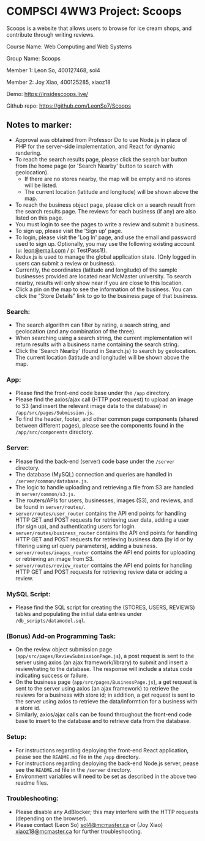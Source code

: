 # COMPSCI 4WW3 Project: Scoops

Scoops is a website that allows users to browse for ice cream shops, and contribute through writing reviews.

Course Name: Web Computing and Web Systems

Group Name: Scoops

Member 1: Leon So, 400127468, sol4

Member 2: Joy Xiao, 400125285, xiaoz18

Demo: https://insidescoops.live/

Github repo: https://github.com/LeonSo7/Scoops

## Notes to marker:
- Approval was obtained from Professor Do to use Node.js in place of PHP for the server-side implementation, and React for dynamic rendering.
- To reach the search results page, please click the search bar button from the home page (or 'Search Nearby' button to search with geolocation).
  - If there are no stores nearby, the map will be empty and no stores will be listed.
  - The current location (latitude and longitude) will be shown above the map.
- To reach the business object page, please click on a search result from the search results page. The reviews for each business (if any) are also listed on this page.
- You must login to see the pages to write a review and submit a business.
- To sign up, please visit the 'Sign up' page.
- To login, please visit the 'Log In' page, and use the email and password used to sign up. Optionally, you may use the following existing account (u: leon@email.com / p: TestPass1!).
- Redux.js is used to manage the global application state. (Only logged in users can submit a review or business).
- Currently, the coordinates (latitude and longitude) of the sample businesses provided are located near McMaster university. To search nearby, results will only show near if you are close to this location.
- Click a pin on the map to see the information of the business. You can click the "Store Details" link to go to the business page of that business.

### Search:
- The search algorithm can filter by rating, a search string, and geolocation (and any combination of the three).
- When searching using a search string, the current implementation will return results with a business name containing the search string.
- Click the 'Search Nearby' (found in Search.js) to search by geolocation. The current location (latitude and longitude) will be shown above the map.

### App:
- Please find the front-end code base under the `/app` directory.
- Please find the axios/ajax call (HTTP post request) to upload an image to S3 (and insert the relevant image data to the database) in `/app/src/pages/Submission.js`.
- To find the header, footer, and other common page components (shared between different pages), please see the components found in the `/app/src/components` directory.

### Server:
- Please find the back-end (server) code base under the `/server` directory.
- The database (MySQL) connection and queries are handled in `/server/common/database.js`.
- The logic to handle uploading and retrieving a file from S3 are handled in `server/common/s3.js`.
- The routers/APIs for users, businesses, images (S3), and reviews, and be found in `server/routes/`.
- `server/routes/user_router` contains the API end points for handling HTTP GET and POST requests for retrieving user data, adding a user (for sign up), and authenticating users for login.
- `server/routes/business_router` contains the API end points for handling HTTP GET and POST requests for retrieving business data (by id or by filtering using url query parameters), adding a business.
- `server/routes/images_router` contains the API end points for uploading or retrieving an image from S3.
- `server/routes/review_router` contains the API end points for handling HTTP GET and POST requests for retrieving review data or adding a review.

### MySQL Script:
- Please find the SQL script for creating the (STORES, USERS, REVIEWS) tables and populating the initial data entries under `/db_scripts/datamodel.sql`.

### (Bonus) Add-on Programming Task:
- On the review object submission page (`app/src/pages/ReviewSubmissionPage.js`), a post request is sent to the server using axios (an ajax framework/library) to submit and insert a review/rating to the database. The response will include a status code indicating success or failure. 
- On the business page (`app/src/pages/BusinessPage.js`), a get request is sent to the server using axios (an ajax framework) to retrieve the reviews for a business with store id; in addition, a get request is sent to the server using axios to retrieve the data/informtion for a business with a store id.
- Similarly, axios/ajax calls can be found throughout the front-end code base to insert to the database and to retrieve data from the database.

### Setup:
- For instructions regarding deploying the front-end React application, pease see the `README.md` file in the `/app` directory.
- For instructions regarding deploying the back-end Node.js server, pease see the `README.md` file in the `/server` directory.
- Environment variables will need to be set as described in the above two readme files.

### Troubleshooting:
- Please disable any AdBlocker; this may interfere with the HTTP requests (depending on the browser).
- Please contact (Leon So) sol4@mcmaster.ca or (Joy Xiao) xiaoz18@mcmaster.ca for further troubleshooting.


